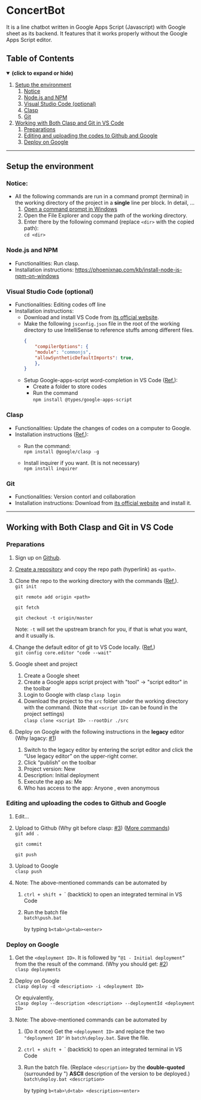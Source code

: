 # ConcertBot
It is a line chatbot written in Google Apps Script (Javascript) with Google sheet as its backend. It features that it works properly without the Google Apps Script editor.

## Table of Contents
<details open>
<summary><b>(click to expand or hide)</b></summary>
<!-- MarkdownTOC -->

1. [Setup the environment](#setup-the-environment)
    1. [Notice](#notice)
    1. [Node.js and NPM](#node-js-and-npm)
    1. [Visual Studio Code (optional)](#visual-studio-code)
    1. [Clasp](#clasp)
    1. [Git](#git)
1. [Working with Both Clasp and Git in VS Code](#working-with-both-clasp-and-git-in-vs-code)
    1. [Preparations](#preparations)
    1. [Editing and uploading the codes to Github and Google](#editing-and-uploading-the-codes-to-github-and-google)
    1. [Deploy on Google](#deploy-on-google)
    
    
<!-- /MarkdownTOC -->
</details>

---
<a id="setup-the-environment"></a>
## Setup the environment
<a id="notice"></a>
### Notice:
* All the following commands are run in a command prompt (terminal) in the working directory of the project in a **single** line per block. In detail, ...
    1. [Open a command prompt in Windows](https://www.businessinsider.com/how-to-open-command-prompt)
    1. Open the File Explorer and copy the path of the working directory.
    1. Enter there by the following command (replace `<dir>` with the copied path):  
    `cd <dir>`

<a id="node-js-and-npm"></a>
### Node.js and NPM
* Functionalities: Run clasp.
* Installation instructions: https://phoenixnap.com/kb/install-node-js-npm-on-windows

<a id="visual-studio-code"></a>
### Visual Studio Code (optional)
* Functionalities: Editing codes off line
* Installation instructions:
    * Download and install VS Code from [its official website](https://code.visualstudio.com/).
    * Make the following `jsconfig.json` file in the root of the working directory to use IntelliSense to reference stuffs among different files.
        ```json
        {
            "compilerOptions": {
            "module": "commonjs",
            "allowSyntheticDefaultImports": true,
            },
        }
        ```
    * Setup Google-apps-script word-completion in VS Code ([Ref.](https://yagisanatode.com/2019/04/01/working-with-google-apps-script-in-visual-studio-code-using-clasp/)):
        * Create a folder to store codes
        * Run the command  
        `npm install @types/google-apps-script`

<a id="clasp"></a>
### Clasp
* Functionalities: Update the changes of codes on a computer to Google.
* Installation instructions ([Ref.](https://developers.google.com/apps-script/guides/clasp)): 
    * Run the command:  
        `npm install @google/clasp -g`
    
    * Install inquirer if you want. (It is not necessary)  
        `npm install inquirer`

<a id="git"></a>
### Git
* Functionalities: Version contorl and collaboration
* Installation instructions: Download from [its official website](https://git-scm.com/downloads) and install it.
---

<a id="working-with-both-clasp-and-git-in-vs-code"></a>
## Working with Both Clasp and Git in VS Code

<a id="preparations"></a>
### Preparations
1. Sign up on [Github](https://github.com/).
1. [Create a repository](https://docs.github.com/en/get-started/quickstart/create-a-repo) and copy the repo path (hyperlink) as `<path>`.
1. Clone the repo to the working directory with the commands ([Ref.](https://stackoverflow.com/a/18999726)).  
    `git init`

    `git remote add origin <path>`

    `git fetch`

    `git checkout -t origin/master`
    
    Note: `-t` will set the upstream branch for you, if that is what you want, and it usually is.
1. Change the default editor of git to VS Code locally. ([Ref.](https://stackoverflow.com/a/36427485))  
    `git config core.editor "code --wait"`
1. Google sheet and project
    1. Create a Google sheet
    1. Create a Google apps script project with "tool" -> "script editor" in the toolbar  
    1. Login to Google with clasp
        `clasp login`
    1. Download the project to the `src` folder under the working directory with the command. (Note that `<script ID>` can be found in the project settings)  
        `clasp clone <script ID> --rootDir ./src`

1. Deploy on Google with the following instructions in the **legacy** editor (Why lagacy: [#1](/../../issues/1))
    1. Switch to the legacy editor by entering the script editor and click the “Use legacy editor” on the upper-right corner.
    1. Click “publish” on the toolbar
    1. Project version: New
    1. Description: Initial deployment
    1. Execute the app as: Me
    1. Who has access to the app: Anyone , even anonymous

<a id="editing-and-uploading-the-codes-to-github-and-google"></a>
### Editing and uploading the codes to Github and Google
1. Edit…
1. Upload to Github  (Why git before clasp: [#3](/../../issues/3)) ([More commands](https://docs.google.com/document/d/1c-OrQLbNHiUpPAVxULZvyaGUupKESsC5f1XQFVBI12A))  
    `git add .`

    `git commit`

    `git push`
1. Upload to Google  
    `clasp push`
1. Note: The above-mentioned commands can be automated by
    1. `ctrl + shift + `\` (backtick) to open an integrated terminal in VS Code
    1. Run the batch file  
        `batch\push.bat`

        by typing `b<tab>\p<tab><enter>`

<a id="deploy-on-google"></a>
### Deploy on Google
1. Get the `<deployment ID>`. It is followed by `“@1 - Initial deployment”` from the the result of the command. (Why you should get: [#2](/../../issues/2))  
    `clasp deployments`
1. Deploy on Google  
    `clasp deploy -d <description> -i <deployment ID>`

    Or equivalently,  
    `clasp deploy --description <description> --deploymentId <deployment ID>`
1. Note: The above-mentioned commands can be automated by
    1. (Do it once) Get the `<deployment ID>` and replace the two `"deployment ID"` in `batch\deploy.bat`. Save the file.
    1. `ctrl + shift + `\` (backtick) to open an integrated terminal in VS Code
    1. Run the batch file. (Replace `<description>` by the **double-quoted** (surrounded by ") **ASCII** description of the version to be deployed.)  
        `batch\deploy.bat <description>`

        by typing `b<tab>\d<tab> <description><enter>`
